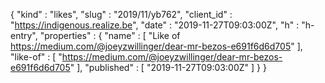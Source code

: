 {
  "kind" : "likes",
  "slug" : "2019/11/yb762",
  "client_id" : "https://indigenous.realize.be",
  "date" : "2019-11-27T09:03:00Z",
  "h" : "h-entry",
  "properties" : {
    "name" : [ "Like of  https://medium.com/@joeyzwillinger/dear-mr-bezos-e691f6d6d705" ],
    "like-of" : [ "https://medium.com/@joeyzwillinger/dear-mr-bezos-e691f6d6d705" ],
    "published" : [ "2019-11-27T09:03:00Z" ]
  }
}
